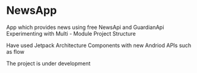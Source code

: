 # NewsApp
App which provides news using free NewsApi and GuardianApi
Experimenting with Multi - Module Project Structure

Have used Jetpack Architecture Components with new Andriod APIs such as flow 

The project is under development

